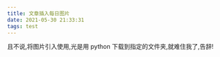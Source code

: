 ```yaml
---
title: 文章插入每日图片
date: 2021-05-30 21:33:31
tags: test
---
```


且不说,将图片引入使用,光是用 python 下载到指定的文件夹,就难住我了,告辞!